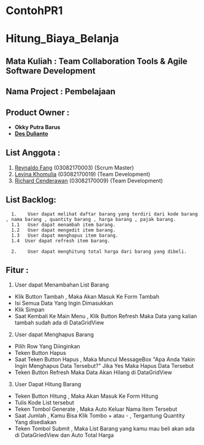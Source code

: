 # ContohPR1
# Hitung_Biaya_Belanja

## Mata Kuliah : **Team Collaboration Tools & Agile Software Development**

## **Nama Project : Pembelajaan**

## Product Owner : 
- **Okky Putra Barus** 
- **[Des Dulianto](https://github.com/desdulianto)**


## List Anggota :
1. [Reynaldo Fang](https://github.com/reynaldokorn) (03082170003) (Scrum Master)
2. [Levina Khomulia](https://github.com/LevinaKhomulia) (03082170019) (Team Development)
3. [Richard Cenderawan](https://github.com/richardcenderawan) (03082170009) (Team Development)

## List Backlog:
```
  1.	User dapat melihat daftar barang yang terdiri dari kode barang , nama barang , quantity barang , harga barang , pajak barang.
  1.1	User dapat menambah item barang.
  1.2	User dapat mengedit item barang.
  1.3	User dapat menghapus item barang.
  1.4  User dapat refresh item barang.
  
  2.	User dapat menghitung total harga dari barang yang dibeli.

```

## Fitur :

1. User dapat Menambahan List Barang 
- Klik Button Tambah , Maka Akan Masuk Ke Form Tambah
- Isi Semua Data Yang Ingin Dimasukkan
- Klik Simpan 
- Saat Kembali Ke Main Menu , Klik Button Refresh Maka Data yang kalian tambah sudah ada di DataGridView

2. User dapat Menghapus Barang
- Pilih Row Yang Diinginkan
- Teken Button Hapus 
- Saat Teken Button Hapus , Maka Muncul MessageBox "Apa Anda Yakin Ingin Menghapus Data Tersebut?" Jika Yes Maka Hapus Data Tersebut
- Teken Button Refresh Maka Data Akan Hilang di DataGridView

3. User Dapat Hitung Barang
- Teken Button Hitung , Maka Akan Masuk Ke Form Hitung
- Tulis Kode List tersebut
- Teken Tombol Generate , Maka Auto Keluar Nama Item Tersebut 
- Saat Jumlah , Kamu Bisa Klik Tombo + atau - , Tergantung Quantity Yang disediakan
- Teken Tombol Submit , Maka List Barang yang kamu mau beli akan ada di DataGriedView dan Auto Total Harga



